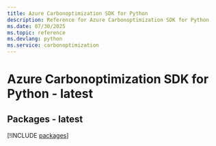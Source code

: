 ```yaml
---
title: Azure Carbonoptimization SDK for Python
description: Reference for Azure Carbonoptimization SDK for Python
ms.date: 07/30/2025
ms.topic: reference
ms.devlang: python
ms.service: carbonoptimization
---
```

# Azure Carbonoptimization SDK for Python - latest
## Packages - latest
[!INCLUDE [packages](carbonoptimization-index.md)]